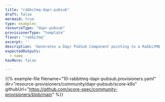 ```yaml
---
title: "rabbitmq-dapr-pubsub"
draft: false
mermaid: true
type: examples
resourceType: "dapr-pubsub"
provisionerType: "template"
flavor: "rabbitmq"
excerpt: ''
description: 'Generates a Dapr PubSub Component pointing to a RabbitMQ StatefulSet.'
expectedOutputs: 
  - name
hasMore: false

---
```


{{% example-file filename="10-rabbitmq-dapr-pubsub.provisioners.yaml" dir="resource-provisioners/community/dapr-pubsub/score-k8s" githubUrl="https://github.com/score-spec/community-provisioners/blob/main" %}}
